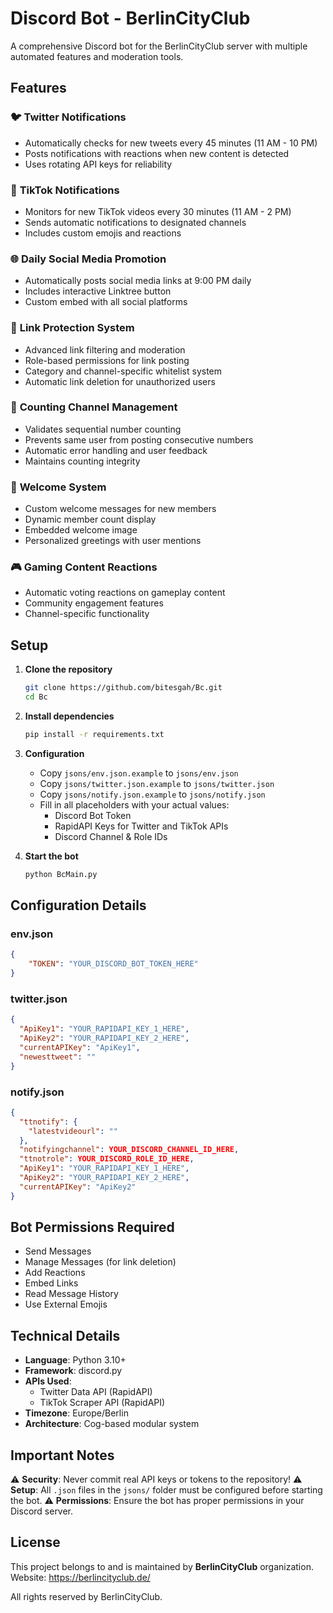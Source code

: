 # Discord Bot - BerlinCityClub

A comprehensive Discord bot for the BerlinCityClub server with multiple automated features and moderation tools.

## Features

### 🐦 **Twitter Notifications**
- Automatically checks for new tweets every 45 minutes (11 AM - 10 PM)
- Posts notifications with reactions when new content is detected
- Uses rotating API keys for reliability

### 📱 **TikTok Notifications** 
- Monitors for new TikTok videos every 30 minutes (11 AM - 2 PM)
- Sends automatic notifications to designated channels
- Includes custom emojis and reactions

### 🌐 **Daily Social Media Promotion**
- Automatically posts social media links at 9:00 PM daily
- Includes interactive Linktree button
- Custom embed with all social platforms

### 🔗 **Link Protection System**
- Advanced link filtering and moderation
- Role-based permissions for link posting
- Category and channel-specific whitelist system
- Automatic link deletion for unauthorized users

### 🔢 **Counting Channel Management**
- Validates sequential number counting
- Prevents same user from posting consecutive numbers
- Automatic error handling and user feedback
- Maintains counting integrity

### 👋 **Welcome System**
- Custom welcome messages for new members
- Dynamic member count display
- Embedded welcome image
- Personalized greetings with user mentions

### 🎮 **Gaming Content Reactions**
- Automatic voting reactions on gameplay content
- Community engagement features
- Channel-specific functionality

## Setup

1. **Clone the repository**
   ```bash
   git clone https://github.com/bitesgah/Bc.git
   cd Bc
   ```

2. **Install dependencies**
   ```bash
   pip install -r requirements.txt
   ```

3. **Configuration**
   - Copy `jsons/env.json.example` to `jsons/env.json`
   - Copy `jsons/twitter.json.example` to `jsons/twitter.json`
   - Copy `jsons/notify.json.example` to `jsons/notify.json`
   - Fill in all placeholders with your actual values:
     - Discord Bot Token
     - RapidAPI Keys for Twitter and TikTok APIs
     - Discord Channel & Role IDs

4. **Start the bot**
   ```bash
   python BcMain.py
   ```

## Configuration Details

### env.json
```json
{
    "TOKEN": "YOUR_DISCORD_BOT_TOKEN_HERE"
}
```

### twitter.json
```json
{
  "ApiKey1": "YOUR_RAPIDAPI_KEY_1_HERE",
  "ApiKey2": "YOUR_RAPIDAPI_KEY_2_HERE",
  "currentAPIKey": "ApiKey1",
  "newesttweet": ""
}
```

### notify.json
```json
{
  "ttnotify": {
    "latestvideourl": ""
  },
  "notifyingchannel": YOUR_DISCORD_CHANNEL_ID_HERE,
  "ttnotrole": YOUR_DISCORD_ROLE_ID_HERE,
  "ApiKey1": "YOUR_RAPIDAPI_KEY_1_HERE",
  "ApiKey2": "YOUR_RAPIDAPI_KEY_2_HERE",
  "currentAPIKey": "ApiKey2"
}
```

## Bot Permissions Required

- Send Messages
- Manage Messages (for link deletion)
- Add Reactions
- Embed Links
- Read Message History
- Use External Emojis

## Technical Details

- **Language**: Python 3.10+
- **Framework**: discord.py
- **APIs Used**: 
  - Twitter Data API (RapidAPI)
  - TikTok Scraper API (RapidAPI)
- **Timezone**: Europe/Berlin
- **Architecture**: Cog-based modular system

## Important Notes

⚠️ **Security**: Never commit real API keys or tokens to the repository!
⚠️ **Setup**: All `.json` files in the `jsons/` folder must be configured before starting the bot.
⚠️ **Permissions**: Ensure the bot has proper permissions in your Discord server.

## License

This project belongs to and is maintained by **BerlinCityClub** organization.
Website: https://berlincityclub.de/

All rights reserved by BerlinCityClub.
